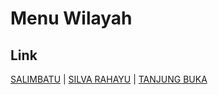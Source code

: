# Menu Wilayah

## Link

[SALIMBATU](https://github.com/gigit-pemilu/pemilu-2024-65-kalimantan-utara/tree/main/pilpres/hitung-suara/sub/65-kalimantan-utara/sub/01-bulungan/sub/06-tanjung-palas-tengah/sub/2001-salimbatu)
 | 
[SILVA RAHAYU](https://github.com/gigit-pemilu/pemilu-2024-65-kalimantan-utara/tree/main/pilpres/hitung-suara/sub/65-kalimantan-utara/sub/01-bulungan/sub/06-tanjung-palas-tengah/sub/2002-silva-rahayu)
 | 
[TANJUNG BUKA](https://github.com/gigit-pemilu/pemilu-2024-65-kalimantan-utara/tree/main/pilpres/hitung-suara/sub/65-kalimantan-utara/sub/01-bulungan/sub/06-tanjung-palas-tengah/sub/2003-tanjung-buka)

